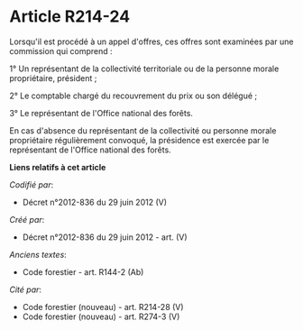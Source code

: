 # Article R214-24

Lorsqu'il est procédé à un appel d'offres, ces offres sont examinées par une commission qui comprend :

1° Un représentant de la collectivité territoriale ou de la personne morale propriétaire, président ;

2° Le comptable chargé du recouvrement du prix ou son délégué ;

3° Le représentant de l'Office national des forêts.

En cas d'absence du représentant de la collectivité ou personne morale propriétaire régulièrement convoqué, la présidence est
exercée par le représentant de l'Office national des forêts.

**Liens relatifs à cet article**

_Codifié par_:

  - Décret n°2012-836 du 29 juin 2012 (V)

_Créé par_:

  - Décret n°2012-836 du 29 juin 2012 - art. (V)

_Anciens textes_:

  - Code forestier - art. R144-2 (Ab)

_Cité par_:

  - Code forestier (nouveau) - art. R214-28 (V)
  - Code forestier (nouveau) - art. R274-3 (V)
